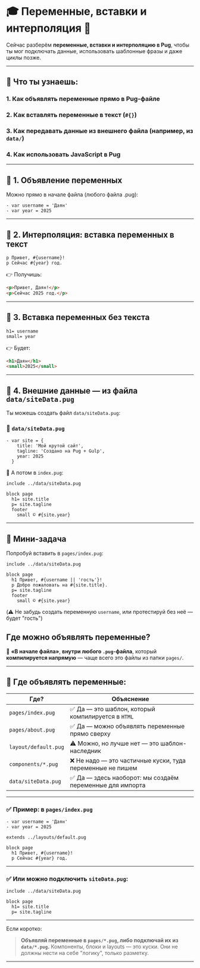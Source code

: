 # 🎓 Переменные, вставки и интерполяция 🫡
Сейчас разберём **переменные, вставки и интерполяцию в Pug**, чтобы ты мог подключать данные, использовать шаблонные фразы и даже циклы позже.

---

## 🧠 Что ты узнаешь:

### 1. Как объявлять переменные прямо в Pug-файле
### 2. Как вставлять переменные в текст (`#{}`)
### 3. Как передавать данные из внешнего файла (например, из `data/`)
### 4. Как использовать JavaScript в Pug

---

## 🔹 1. Объявление переменных

Можно прямо в начале файла (любого файла .pug):

```pug
- var username = 'Даян'
- var year = 2025
```

---

## 🔹 2. Интерполяция: вставка переменных в текст

```pug
p Привет, #{username}!
p Сейчас #{year} год.
```

👉 Получишь:

```html
<p>Привет, Даян!</p>
<p>Сейчас 2025 год.</p>
```

---

## 🔹 3. Вставка переменных без текста

```pug
h1= username
small= year
```

👉 Будет:

```html
<h1>Даян</h1>
<small>2025</small>
```

---

## 🔹 4. Внешние данные — из файла `data/siteData.pug`

Ты можешь создать файл `data/siteData.pug`:

### 📄 `data/siteData.pug`

```pug
- var site = {
    title: 'Мой крутой сайт',
    tagline: 'Создано на Pug + Gulp',
    year: 2025
  }
```

📄 А потом в `index.pug`:

```pug
include ../data/siteData.pug

block page
  h1= site.title
  p= site.tagline
  footer
    small © #{site.year}
```

---

## 🧪 Мини-задача

Попробуй вставить в `pages/index.pug`:

```pug
include ../data/siteData.pug

block page
  h1 Привет, #{username || 'гость'}!
  p Добро пожаловать на #{site.title}.
  p= site.tagline
  footer
    small © #{site.year}
```

(⚠️ Не забудь создать переменную `username`, или протестируй без неё — будет "гость")

## Где можно объявлять переменные?
💯 **«В начале файла»**, **внутри любого `.pug`-файла**, который **компилируется напрямую** — чаще всего это файлы из папки `pages/`.

---

## 📌 Где объявлять переменные:

| Где?                 | Объяснение                                                |
| -------------------- | --------------------------------------------------------- |
| `pages/index.pug`    | ✅ Да — это шаблон, который компилируется в `HTML`         |
| `pages/about.pug`    | ✅ Да — можно объявлять переменные прямо сверху            |
| `layout/default.pug` | ⚠️ Можно, но лучше нет — это шаблон-наследник             |
| `components/*.pug`   | ❌ Не надо — это частичные куски, туда переменные не пишем |
| `data/siteData.pug`  | ✅ Да — здесь наоборот: мы создаём переменные для импорта  |

---

### ✅ Пример: в `pages/index.pug`

```pug
- var username = 'Даян'
- var year = 2025

extends ../layouts/default.pug

block page
  h1 Привет, #{username}!
  p Сейчас #{year} год.
```

---

### ✅ Или можно **подключить** `siteData.pug`:

```pug
include ../data/siteData.pug

block page
  h1= site.title
  p= site.tagline
```

---

Если коротко:

> **Объявляй переменные в `pages/*.pug`, либо подключай их из `data/*.pug`.**
> Компоненты, блоки и layouts — это куски. Они не должны нести на себе "логику", только разметку.

---

